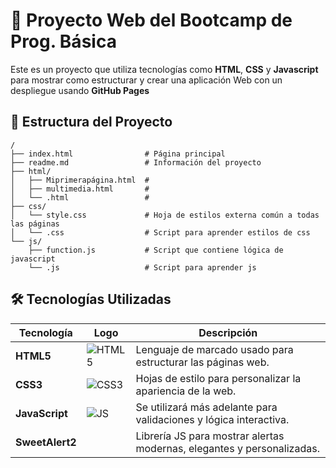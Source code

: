 # 🚀 Proyecto Web del Bootcamp de Prog. Básica

Este es un proyecto que utiliza tecnologías como **HTML**, **CSS** y **Javascript** para mostrar como estructurar y crear una aplicación Web con un despliegue usando **GitHub Pages**

## 📁 Estructura del Proyecto

```plaintext
/
├── index.html                # Página principal
├── readme.md                 # Información del proyecto
├── html/
│   ├── Miprimerapágina.html  # 
│   ├── multimedia.html       # 
│   └── .html                 # 
├── css/
│   └── style.css             # Hoja de estilos externa común a todas las páginas
│   └── .css                  # Script para aprender estilos de css
└── js/
    ├── function.js           # Script que contiene lógica de javascript
    └── .js                   # Script para aprender js
```

## 🛠️ Tecnologías Utilizadas

| Tecnología              | Logo                                                                 | Descripción                                                                                   |
|------------------------|----------------------------------------------------------------------|-----------------------------------------------------------------------------------------------|
| **HTML5**              | ![HTML5](https://img.icons8.com/color/48/html-5--v1.png)              | Lenguaje de marcado usado para estructurar las páginas web.                                  |
| **CSS3**               | ![CSS3](https://img.icons8.com/color/48/css3.png)                     | Hojas de estilo para personalizar la apariencia de la web.                                   |
| **JavaScript**| ![JS](https://img.icons8.com/color/48/javascript--v1.png)             | Se utilizará más adelante para validaciones y lógica interactiva.                            |
| **SweetAlert2**        |  | Librería JS para mostrar alertas modernas, elegantes y personalizadas. |

